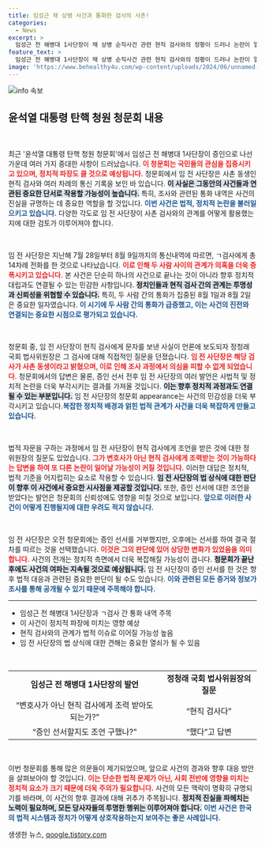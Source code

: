 ```yaml
---
title: 임성근 채 상병 사건과 통화한 검사의 사촌!
categories:
  - News
excerpt: >
  임성근 전 해병대 1사단장이 채 상병 순직사건 관련 현직 검사와의 정황이 드러나 논란이 일고 있다. 청문회에서 확인된 통화 내용과 문자가 과연 법적 문제를 야기할지 주목된다.
feature_text: >
  임성근 전 해병대 1사단장이 채 상병 순직사건 관련 현직 검사와의 정황이 드러나 논란이 일고 있다. 청문회에서 확인된 통화 내용과 문자가 과연 법적 문제를 야기할지 주목된다.
image: 'https://www.behealthy4u.com/wp-content/uploads/2024/06/unnamed-file.png'
---
```


<p><img src="https://www.behealthy4u.com/wp-content/uploads/2024/06/unnamed-file.png" alt="info 속보" /></p>

<h2 data-ke-size="size26">윤석열 대통령 탄핵 청원 청문회 내용</h2>

<p data-ke-size="size16">&nbsp;</p>

<p>최근 '윤석열 대통령 탄핵 청원 청문회'에서 임성근 전 해병대 1사단장이 증인으로 나선 가운데 여러 가지 중대한 사항이 드러났습니다. <b><span style="color: #ee2323;">이 청문회는 국민들의 관심을 집중시키고 있으며, 정치적 파장도 클 것으로 예상됩니다.</span></b> 청문회에서 임 전 사단장은 사촌 동생인 현직 검사와 여러 차례의 통신 기록을 보인 바 있습니다. <b><span style="background-color: #21538527;">이 사실은 그동안의 사건들과 연관된 중요한 단서로 작용할 가능성이 높습니다.</span></b> 특히, 조사와 관련된 통화 내역은 사건의 진실을 규명하는 데 중요한 역할을 할 것입니다. <b><span style="color: #1a5490;">이번 사건은 법적, 정치적 논란을 불러일으키고 있습니다.</span></b> 다양한 각도로 임 전 사단장이 사촌 검사와의 관계를 어떻게 활용했는지에 대한 검토가 이루어져야 합니다.</p></p>

<p data-ke-size="size16">&nbsp;</p>

<p>임 전 사단장은 지난해 7월 28일부터 8월 9일까지의 통신내역에 따르면, ㄱ검사에게 총 14차례 전화를 한 것으로 나타났습니다. <b><span style="color: #ee2323;">이로 인해 두 사람 사이의 관계가 의혹을 더욱 증폭시키고 있습니다.</span></b> 본 사건은 단순히 하나의 사건으로 끝나는 것이 아니라 향후 정치적 대립과도 연결될 수 있는 민감한 사항입니다. <b><span style="background-color: #21538527;">정치인들과 현직 검사 간의 관계는 투명성과 신뢰성을 위협할 수 있습니다.</span></b> 특히, 두 사람 간의 통화가 집중된 8월 1일과 8월 2일은 중요한 일자였습니다. <b><span style="color: #1a5490;">이 시기에 두 사람 간의 통화가 급증했고, 이는 사건의 진전와 연결되는 중요한 시점으로 평가되고 있습니다.</span></b></p></p>

<p data-ke-size="size16">&nbsp;</p>

<p>청문회 중, 임 전 사단장이 현직 검사에게 문자를 보낸 사실이 언론에 보도되자 정청래 국회 법사위원장은 그 검사에 대해 직접적인 질문을 던졌습니다. <b><span style="color: #ee2323;">임 전 사단장은 해당 검사가 사촌 동생이라고 밝혔으며, 이로 인해 조사 과정에서 의심을 피할 수 없게 되었습니다.</span></b> 청문회에서의 답변은 물론, 증인 선서 전후 임 전 사단장의 여러 발언은 사법적 및 정치적 논란을 더욱 부각시키는 결과를 가져올 것입니다. <b><span style="background-color: #21538527;">이는 향후 정치적 과정과도 연결될 수 있는 부분입니다.</span></b> 임 전 사단장의 청문회 appearance는 사건의 민감성을 더욱 부각시키고 있습니다.<b><span style="color: #1a5490;">복잡한 정치적 배경과 얽힌 법적 관계가 사건을 더욱 복잡하게 만들고 있습니다.</span></b></p></p>

<p data-ke-size="size16">&nbsp;</p>

<p>법적 자문을 구하는 과정에서 임 전 사단장이 현직 검사에게 조언을 받은 것에 대한 정 위원장의 질문도 있었습니다. <b><span style="color: #ee2323;">그가 변호사가 아닌 현직 검사에게 조력받는 것이 가능하다는 답변을 하여 또 다른 논란이 일어날 가능성이 커질 것입니다.</span></b> 이러한 대답은 정치적, 법적 기준을 어지럽히는 요소로 작용할 수 있습니다. <b><span style="background-color: #21538527;">임 전 사단장의 법 상식에 대한 판단이 향후 이 사건에서 중요한 시사점을 제공할 것입니다.</span></b> 또한, 증인 선서에 대한 조언을 받았다는 발언은 청문회의 신뢰성에도 영향을 미칠 것으로 보입니다. <b><span style="color: #1a5490;">앞으로 이러한 사건이 어떻게 진행될지에 대한 우려도 적지 않습니다.</span></b></p></p>

<p data-ke-size="size16">&nbsp;</p>

<p>임 전 사단장은 오전 청문회에는 증인 선서를 거부했지만, 오후에는 선서를 하여 결국 절차를 따르는 것을 선택했습니다. <b><span style="color: #ee2323;">이것은 그의 판단에 있어 상당한 변화가 있었음을 의미합니다.</span></b> 사건의 전개는 정치적 측면에서 더욱 복잡해질 가능성이 큽니다. <b><span style="background-color: #21538527;">청문회가 끝난 후에도 사건의 여파는 지속될 것으로 예상됩니다.</span></b> 임 전 사단장이 증인 선서를 한 것은 향후 법적 대응과 관련된 중요한 판단이 될 수도 있습니다. <b><span style="color: #1a5490;">이와 관련된 모든 증거와 정보가 조사를 통해 공개될 수 있기 때문에 주목해야 합니다.</span></b></p></p>

<hr>

<ul>
  <li>임성근 전 해병대 1사단장과 ㄱ검사 간 통화 내역 주목</li>
  <li>이 사건이 정치적 파장에 미치는 영향 예상</li>
  <li>현직 검사와의 관계가 법적 이슈로 이어질 가능성 높음</li>
  <li>임 전 사단장의 법 상식에 대한 견해는 중요한 열쇠가 될 수 있음</li>
</ul>

<p data-ke-size="size16">&nbsp;</p>

<table style="width: 100%; border-collapse: collapse;">
  <tr>
    <td style="text-align: center; height: 17px;"><b>임성근 전 해병대 1사단장의 발언</b></td>
    <td style="text-align: center; height: 17px;"><b>정청래 국회 법사위원장의 질문</b></td>
  </tr>
  <tr>
    <td style="text-align: center; height: 17px;">“변호사가 아닌 현직 검사에게 조력 받아도 되는가?”</td>
    <td style="text-align: center; height: 17px;">“현직 검사다”</td>
  </tr>
  <tr>
    <td style="text-align: center; height: 17px;">“증인 선서할지도 조언 구했나?”</td>
    <td style="text-align: center; height: 17px;">“했다”고 답변</td>
  </tr>
</table>

<p data-ke-size="size16">&nbsp;</p>

<p>이번 청문회를 통해 많은 의문들이 제기되었으며, 앞으로 사건의 경과와 향후 대응 방안을 살펴보아야 할 것입니다. <b><span style="color: #ee2323;">이는 단순한 법적 문제가 아닌, 사회 전반에 영향을 미치는 정치적 요소가 크기 때문에 더욱 주의가 필요합니다.</span></b> 사건의 모든 맥락이 명확히 규명되기를 바라며, 이 사건의 향후 결과에 대해 귀추가 주목됩니다. <b><span style="background-color: #21538527;">정치적 진실을 파헤치는 노력이 필요하며, 모든 당사자들의 투명한 행위는 이루어져야 합니다.</span></b> <b><span style="color: #1a5490;">이번 사건은 한국의 법적 시스템과 정치가 어떻게 상호작용하는지 보여주는 좋은 사례입니다.</span></b></p>
생생한 뉴스, <a href="https://qoogle.tistory.com" rel="dofollow">qoogle.tistory.com</a>


